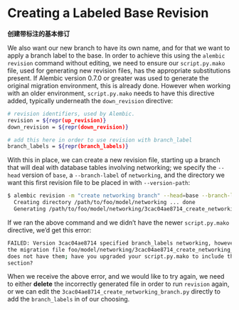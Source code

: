 # Creating a Labeled Base Revision

**创建带标注的基本修订**

We also want our new branch to have its own name, and for that we want to apply a branch label to the base. In order to achieve this using the `alembic revision` command without editing, we need to ensure our `script.py.mako` file, used for generating new revision files, has the appropriate substitutions present. If Alembic version 0.7.0 or greater was used to generate the original migration environment, this is already done. However when working with an older environment, `script.py.mako` needs to have this directive added, typically underneath the `down_revision` directive:

```bash
# revision identifiers, used by Alembic.
revision = ${repr(up_revision)}
down_revision = ${repr(down_revision)}

# add this here in order to use revision with branch_label
branch_labels = ${repr(branch_labels)}
```

With this in place, we can create a new revision file, starting up a branch that will deal with database tables involving networking; we specify the `--head` version of `base`, a `--branch-label` of `networking`, and the directory we want this first revision file to be placed in with `--version-path`:

```bash
$ alembic revision -m "create networking branch" --head=base --branch-label=networking --version-path=model/networking
  Creating directory /path/to/foo/model/networking ... done
  Generating /path/to/foo/model/networking/3cac04ae8714_create_networking_branch.py ... done
```

If we ran the above command and we didn’t have the newer `script.py.mako` directive, we’d get this error:

```bash
FAILED: Version 3cac04ae8714 specified branch_labels networking, however
the migration file foo/model/networking/3cac04ae8714_create_networking_branch.py
does not have them; have you upgraded your script.py.mako to include the 'branch_labels'
section?
```

When we receive the above error, and we would like to try again, we need to either **delete** the incorrectly generated file in order to run `revision` again, or we can edit the `3cac04ae8714_create_networking_branch.py` directly to add the `branch_labels` in of our choosing.
